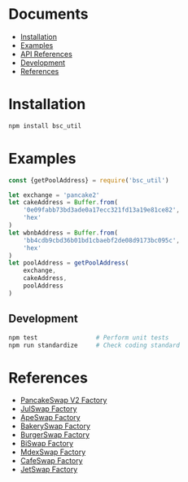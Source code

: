 # Documents

* [Installation](#installation)
* [Examples](#examples)
* [API References](./api.md)
* [Development](#development)
* [References](#references)

# Installation

```bash
npm install bsc_util
```

# Examples

```js
const {getPoolAddress} = require('bsc_util')

let exchange = 'pancake2'
let cakeAddress = Buffer.from(
    '0e09fabb73bd3ade0a17ecc321fd13a19e81ce82',
    'hex'
)
let wbnbAddress = Buffer.from(
    'bb4cdb9cbd36b01bd1cbaebf2de08d9173bc095c',
    'hex'
)
let poolAddress = getPoolAddress(
    exchange,
    cakeAddress,
    poolAddress
)
```

## Development

```bash
npm test                # Perform unit tests
npm run standardize     # Check coding standard
```

# References

* [PancakeSwap V2 Factory](https://github.com/pancakeswap/pancake-swap-core/blob/3b214306770e86bc3a64e67c2b5bdb566b4e94a7/contracts/PancakeFactory.sol)
* [JulSwap Factory](https://github.com/JustLiquidity/swapliquidity/blob/5747373edfcb0d3b04f6531a6cb5b16811229649/contracts/bscswap/BSCswapFactory.sol)
* [ApeSwap Factory](https://github.com/ApeSwapFinance/apeswap-swap-core/blob/9a51c4906606ad8974cabaa3aaf474af4618d0e5/contracts/ApeFactory.sol)
* [BakerySwap Factory](https://github.com/BakeryProject/bakery-swap-core/blob/904f7dc210ed45f30b602068efc94b277d01fa0e/contracts/BakerySwapFactory.sol)
* [BurgerSwap Factory](https://github.com/burgerswap-org/burgerswap-core/blob/2ca32d36cff76d28be40a1b089ab651e65f7f2b0/contracts/DemaxFactory.sol)
* [BiSwap Factory](https://github.com/biswap-org/core/blob/main/contracts/BiswapFactory.sol)
* [MdexSwap Factory](https://github.com/mdexSwap/bscswap)
* [CafeSwap Factory](https://github.com/CafeSwap/cafe-swap-core/blob/master/contracts/CafeFactory.sol)
* [JetSwap Factory](https://docs.jetswap.finance/contracts)
